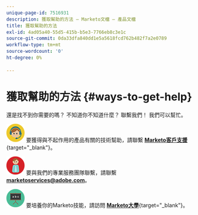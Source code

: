 ```yaml
---
unique-page-id: 7516931
description: 獲取幫助的方法 — Marketo文檔 — 產品文檔
title: 獲取幫助的方法
exl-id: 4ad05a40-55d5-415b-b5e3-7766eb8c3e1c
source-git-commit: 0da33dfa840dd1e5a5618fcd762b482f7a2e0789
workflow-type: tm+mt
source-wordcount: '0'
ht-degree: 0%

---
```


# 獲取幫助的方法 {#ways-to-get-help}

還是找不到你需要的嗎？ 不知道你不知道什麼？ 聯繫我們！ 我們可以幫忙。

![—](assets/seo-29.png) 要獲得與不起作用的產品有關的技術幫助，請聯繫 [**Marketo客戶支援**](https://nation.marketo.com/t5/Support/ct-p/Support){target=&quot;_blank&quot;}。

![—](assets/seo-30.png) 要與我們的專業服務團隊聯繫，請聯繫 **marketoservices@adobe.com**。

![—](assets/education-science-08.png) 要培養你的Marketo技能，請訪問 [**Marketo大學**](https://learn.marketo.com){target=&quot;_blank&quot;}。
